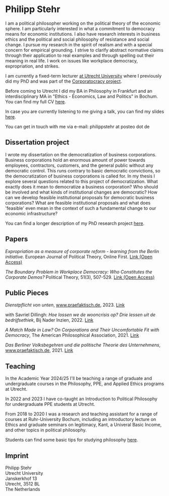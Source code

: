 # Philipp Stehr

I am a political philosopher working on the political theory of the economic sphere. I am particularly interested in what a commitment to democracy means for economic institutions. I also have research interests in business ethics and the political and social philosophy of resistance and social change. I pursue my research in the spirit of realism and with a special concern for empirical grounding. I strive to clarify abstract normative claims through their application to real examples and through spelling out their meaning in real life. I work on issues like workplace democracy, expropriation, and strikes.

I am currently a fixed-term lecturer [at Utrecht University](https://www.uu.nl/staff/PHStehr) where I previously did my PhD and was part of the [Corporatocracy project](https://businesscorporation.sites.uu.nl/).

Before coming to Utrecht I did my BA in Philosophy in Frankfurt and an interdisciplinary MA in "Ethics - Economics, Law and Politics" in Bochum. You can find my full CV [here](https://philippstehr.github.io/CV.html).

In case you are currently listening to me giving a talk, you can find my slides [here](https://philippstehr.github.io/presentations/Presentation.pdf).

You can get in touch with me via e-mail: philippstehr at posteo dot de

## Dissertation project

I wrote my dissertation on the democratization of business corporations. Business corporations hold an enormous amount of power towards employees, contractors, customers, and the general public without any democratic control. This runs contrary to basic democratic convictions, so the democratization of business corporations is called for. In my thesis I explore several questions related to this project of democratization. What exactly does it mean to democratize a business corporation? Who should be involved and what kinds of institutional changes are democratic? How can we develop feasible institutional proposals for democratic business corporations? What are feasible institutional proposals and what does 'feasible' even mean in the context of such a fundamental change to our economic infrastructure?

You can find a longer description of my PhD research project [here](https://philippstehr.github.io/Dissertation.html).

## Papers

*Expropriation as a measure of corporate reform - learning from the Berlin initiative.* European Journal of Political Theory, Online First. [Link (Open Access)](https://journals.sagepub.com/doi/10.1177/14748851231197799)

*The Boundary Problem in Workplace Democracy: Who Constitutes the Corporate Demos?* Political Theory, 51(3), 507-529. [Link (Open Access)](https://journals.sagepub.com/doi/10.1177/00905917221131821)

## Public Pieces

*Dienstpflicht von unten*, www.praefaktisch.de, 2023. [Link](https://www.praefaktisch.de/002e/dienstpflicht-von-unten/)

with Savriel Dillingh: *Hoe lossen we de wooncrisis op? Drie lessen uit de bedrijfsethiek*, Bij Nader Inzien, 2022. [Link](https://bijnaderinzien.com/2022/02/10/hoe-lossen-we-de-wooncrisis-op/)

*A Match Made in Law? On Corporations and Their Uncomfortable Fit with Democracy*, The American Philosophical Association, 2021. [Link](https://blog.apaonline.org/2021/10/04/a-match-made-in-law-on-corporations-and-their-uncomfortable-fit-with-democracy/)

*Das Berliner Volksbegehren und die politische Theorie des Unternehmens*, www.praefaktisch.de, 2021. [Link](https://www.praefaktisch.de/002e/das-berliner-volksbegehren-und-die-politische-theorie-des-unternehmens/)

## Teaching

In the Academic Year 2024/25 I'll be teaching a range of graduate and undergraduate courses in the Philosophy, PPE, and Applied Ethics programs at Utrecht.

In 2022 and 2023 I have co-taught an Introduction to Political Philosophy for undergraduate PPE students at Utrecht.

From 2018 to 2020 I was a research and teaching assistant for a range of courses at Ruhr-University Bochum, including an introductory lecture on Ethics and graduate seminars on legitimacy, Kant, a Univeral Basic Income, and other topics in political philosophy.

Students can find some basic tips for studying philosophy [here](https://philippstehr.github.io/StudentResources.html).

## Imprint

Philipp Stehr  
Utrecht University  
Janskerkhof 13  
Utrecht, 3512 BL  
The Netherlands  
